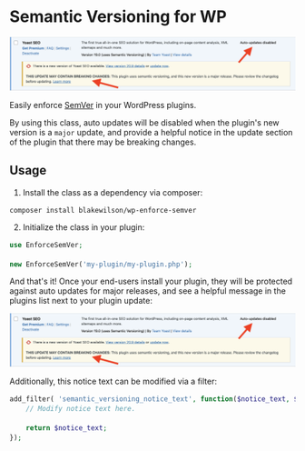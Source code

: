 # Semantic Versioning for WP

![Screenshot of plugins list with Semantic Versioning for WordPress enabled](https://github.com/blakewilson/semantic-versioning-plugin/blob/main/.wordpress-org/screenshot-1.png?raw=true)

Easily enforce [SemVer](https://semver.org) in your WordPress plugins.

By using this class, auto updates will be disabled when the plugin's new version is a `major` update, and provide a helpful notice in the update section of the plugin that there may be breaking changes.

## Usage

1. Install the class as a dependency via composer:

```
composer install blakewilson/wp-enforce-semver
```

2. Initialize the class in your plugin:

```php
use EnforceSemVer;

new EnforceSemVer('my-plugin/my-plugin.php');
```

And that's it! Once your end-users install your plugin, they will be protected against auto updates for major releases, and see a helpful message in the plugins list next to your plugin update:

![Screenshot of plugins list with Semantic Versioning for WordPress enabled](https://github.com/blakewilson/semantic-versioning-plugin/blob/main/.wordpress-org/screenshot-1.png?raw=true)

Additionally, this notice text can be modified via a filter:

```php
add_filter( 'semantic_versioning_notice_text', function($notice_text, $plugin_file_name) {
	// Modify notice text here.

	return $notice_text;
});
```
